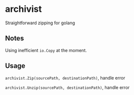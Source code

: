 # archivist
Straightforward zipping for golang

## Notes
Using inefficient `io.Copy` at the moment.

## Usage
`archivist.Zip(sourcePath, destinationPath)`, handle error

`archivist.Unzip(sourcePath, destinationPath)`, handle error
